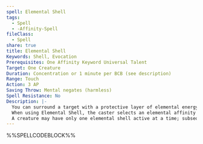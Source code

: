 ```yaml
---
spell: Elemental Shell
tags:
  - Spell
  - -Affinity-Spell
fileClass:
  - Spell
share: true
title: Elemental Shell
Keywords: Shell, Evocation
Prerequisites: One Affinity Keyword Universal Talent
Target: One Creature
Duration: Concentration or 1 minute per BCB (see description)
Range: Touch
Action: 3 AP
Saving Throw: Mental negates (harmless)
Spell Resistance: No
Description: |-
  You can surround a target with a protective layer of elemental energy for as long as you concentrate, or you can spend a spell point to allow the spell to continue without concentration for 1 minute per BCB; and may dismiss the spell as a 3 AP action.
  When using Elemental Shell, the caster selects an elemental affinity talent that they possess. The target gains Resist 1 against this element; this Resist increases by 1 for every 4 BCB against the selected affinity.
  A creature may have only one elemental shell active at a time; subsequent castings overwrite an existing Elemental Shell. 
---
```

%%SPELLCODEBLOCK%%